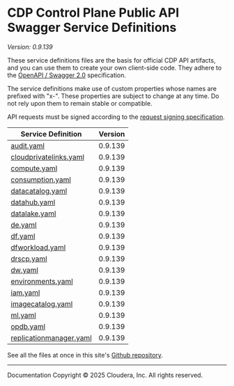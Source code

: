 # CDP Control Plane Public API Swagger Service Definitions

*Version: 0.9.139*

These service definitions files are the basis for official CDP API artifacts,
and you can use them to create your own client-side code. They adhere to the
[OpenAPI / Swagger 2.0](https://swagger.io/specification/v2/) specification.

The service definitions make use of custom properties whose names are prefixed
with "x-". These properties are subject to change at any time. Do not rely upon
them to remain stable or compatible.

API requests must be signed according to the
[request signing specification](request_signing.md).

| Service Definition | Version |
| --- | --- |
| [audit.yaml](./audit.yaml) | 0.9.139 |
| [cloudprivatelinks.yaml](./cloudprivatelinks.yaml) | 0.9.139 |
| [compute.yaml](./compute.yaml) | 0.9.139 |
| [consumption.yaml](./consumption.yaml) | 0.9.139 |
| [datacatalog.yaml](./datacatalog.yaml) | 0.9.139 |
| [datahub.yaml](./datahub.yaml) | 0.9.139 |
| [datalake.yaml](./datalake.yaml) | 0.9.139 |
| [de.yaml](./de.yaml) | 0.9.139 |
| [df.yaml](./df.yaml) | 0.9.139 |
| [dfworkload.yaml](./dfworkload.yaml) | 0.9.139 |
| [drscp.yaml](./drscp.yaml) | 0.9.139 |
| [dw.yaml](./dw.yaml) | 0.9.139 |
| [environments.yaml](./environments.yaml) | 0.9.139 |
| [iam.yaml](./iam.yaml) | 0.9.139 |
| [imagecatalog.yaml](./imagecatalog.yaml) | 0.9.139 |
| [ml.yaml](./ml.yaml) | 0.9.139 |
| [opdb.yaml](./opdb.yaml) | 0.9.139 |
| [replicationmanager.yaml](./replicationmanager.yaml) | 0.9.139 |

See all the files at once in this site's
[Github repository](https://github.com/cloudera/cdp-dev-docs/tree/master/api-docs/swagger).

----

Documentation Copyright © 2025 Cloudera, Inc. All rights reserved.

